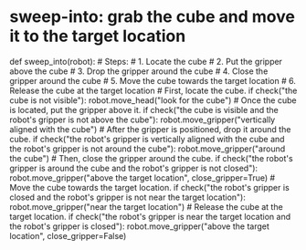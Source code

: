 # sweep-into: grab the cube and move it to the target location
def sweep_into(robot):
    # Steps:
    #  1. Locate the cube
    #  2. Put the gripper above the cube
    #  3. Drop the gripper around the cube
    #  4. Close the gripper around the cube
    #  5. Move the cube towards the target location
    #  6. Release the cube at the target location
    # First, locate the cube.
    if check("the cube is not visible"):
        robot.move_head("look for the cube")
    # Once the cube is located, put the gripper above it.
    if check("the cube is visible and the robot's gripper is not above the cube"):
        robot.move_gripper("vertically aligned with the cube")
    # After the gripper is positioned, drop it around the cube.
    if check("the robot's gripper is vertically aligned with the cube and the robot's gripper is not around the cube"):
        robot.move_gripper("around the cube")
    # Then, close the gripper around the cube.
    if check("the robot's gripper is around the cube and the robot's gripper is not closed"):
        robot.move_gripper("above the target location", close_gripper=True)
    # Move the cube towards the target location.
    if check("the robot's gripper is closed and the robot's gripper is not near the target location"):
        robot.move_gripper("near the target location")
    # Release the cube at the target location.
    if check("the robot's gripper is near the target location and the robot's gripper is closed"):
        robot.move_gripper("above the target location", close_gripper=False)
